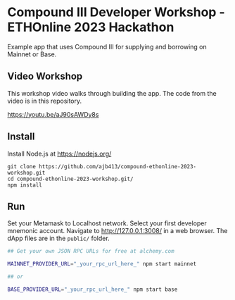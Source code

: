 # Compound III Developer Workshop - ETHOnline 2023 Hackathon

Example app that uses Compound III for supplying and borrowing on Mainnet or Base.

## Video Workshop

This workshop video walks through building the app. The code from the video is in this repository.

https://youtu.be/aJ90sAWDy8s

## Install

Install Node.js at https://nodejs.org/

```
git clone https://github.com/ajb413/compound-ethonline-2023-workshop.git
cd compound-ethonline-2023-workshop.git/
npm install
```

## Run

Set your Metamask to Localhost network. Select your first developer mnemonic account. Navigate to http://127.0.0.1:3008/ in a web browser. The dApp files are in the `public/` folder.

```bash
## Get your own JSON RPC URLs for free at alchemy.com

MAINNET_PROVIDER_URL="_your_rpc_url_here_" npm start mainnet

## or

BASE_PROVIDER_URL="_your_rpc_url_here_" npm start base
```
